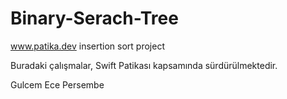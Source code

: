 # Binary-Serach-Tree

www.patika.dev insertion sort project

Buradaki çalışmalar, Swift Patikası kapsamında sürdürülmektedir.

Gulcem Ece Persembe
